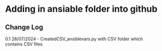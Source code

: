 # Adding in ansiable folder into github


## Change Log 

0.1 28/07/2024 - CreatedCSV_ansiblevars.py with CSV folder which contains CSV files.